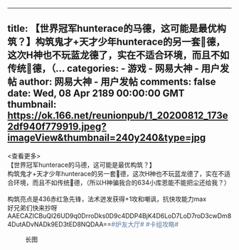 
---
title: 【世界冠军hunterace的马德，这可能是最优构筑？】构筑鬼才+天才少年hunterace的另一套🐴德，这次H神也不玩蓝龙德了，实在不适合环境，而且不如传统🐴德，（...
categories: 
    - 游戏
    - 网易大神 - 用户发帖
author: 网易大神 - 用户发帖
comments: false
date: Wed, 08 Apr 2189 00:00:00 GMT
thumbnail: https://ok.166.net/reunionpub/1_20200812_173e2df940f779919.jpeg?imageView&thumbnail=240y240&type=jpg
---

<div>   
<div class="feed-card__subject mb-m feed-card-ellipsis"><div class="feed-card-ellipsis__text-container"><div class="feed-card-ellipsis__more is-placeholder"><查看更多></div> <div class="feed-card-ellipsis__text feed-text">【世界冠军hunterace的马德，这可能是最优构筑？】<br class="br">构筑鬼才+天才少年hunterace的另一套🐴德，这次H神也不玩蓝龙德了，实在不适合环境，而且不如传统🐴德，（所以H神骗我合的634小库恩能不能把尘还给我？）<br class="br"><br class="br">构筑亮点是436赤红急先锋，法术迸发获得+1攻和嘲讽，抗快攻能力max<br class="br">好兄弟们快来抄呀<br class="br">AAECAZICBuQI26UD9q0DrroDks0D9c4DDP4BjK4D6LoD7LoD7roD3cwDm84DutADvNADk9ED3tED8NQDAA==<font class="highlight" color="#5778a1">#炉友大厅#</font> <font class="highlight" color="#5778a1">#卡组攻略#</font></div></div></div> <div class="feed-card__rich"><!----> <div class="feed-card__image mb-m"><div itemscope="itemscope" itemtype="http://schema.org/ImageGallery" class="image-gallery image-gallery--speed-dial"><figure itemprop="associatedMedia" itemscope="itemscope" itemtype="http://schema.org/ImageObject" class="image-object"><a itemprop="contentUrl" href="https://ok.166.net/reunionpub/1_20200812_173e2df940f779919.jpeg" data-w="500" data-h="733"><em class="image-object__pic"><img src="https://ok.166.net/reunionpub/1_20200812_173e2df940f779919.jpeg?imageView&thumbnail=240y240&type=jpg" itemprop="thumbnail" hidden="hidden" referrerpolicy="no-referrer"></em></a> <!----></figure><figure itemprop="associatedMedia" itemscope="itemscope" itemtype="http://schema.org/ImageObject" class="image-object"><a itemprop="contentUrl" href="https://ok.166.net/reunionpub/1_20200812_173e2df940f844885.jpeg" data-w="826" data-h="701"><em class="image-object__pic"><img src="https://ok.166.net/reunionpub/1_20200812_173e2df940f844885.jpeg?imageView&thumbnail=240y240&type=jpg" itemprop="thumbnail" hidden="hidden" referrerpolicy="no-referrer"></em></a> <!----></figure><figure itemprop="associatedMedia" itemscope="itemscope" itemtype="http://schema.org/ImageObject" class="image-object"><a itemprop="contentUrl" href="https://ok.166.net/reunionpub/1_20200812_173e2df9410677776.jpeg" data-w="828" data-h="1792"><em class="image-object__pic"><img src="https://ok.166.net/reunionpub/1_20200812_173e2df9410677776.jpeg?imageView&thumbnail=240y240&type=jpg" itemprop="thumbnail" hidden="hidden" referrerpolicy="no-referrer"></em></a> <span class="image-object__tag image-object__tag--bottom-right">
    长图
  </span></figure></div></div> <!----> <!----> <!----> <!----></div>  
</div>
            
